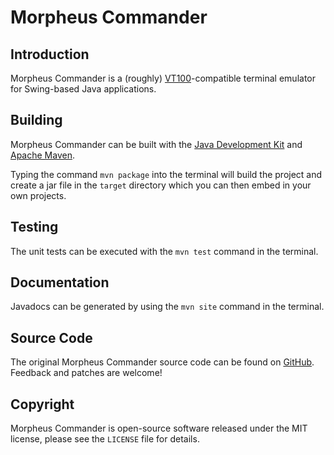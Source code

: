 Morpheus Commander
=========

Introduction
------------

Morpheus Commander is a (roughly) [VT100](http://en.wikipedia.org/wiki/VT100)-compatible
terminal emulator for Swing-based Java applications.

Building
--------

Morpheus Commander can be built with the
[Java Development Kit](http://oracle.com/technetwork/java/javase/downloads)
and [Apache Maven](http://maven.apache.org).

Typing the command `mvn package` into the terminal will build the project and
create a jar file in the `target` directory which you can then embed in your
own projects.

Testing
-------

The unit tests can be executed with the `mvn test` command in the terminal.

Documentation
-------------

Javadocs can be generated by using the `mvn site` command in the terminal.

Source Code
-----------

The original Morpheus Commander source code can be found on
[GitHub](https://github.com/avatar21/morpheus-cmd). Feedback and patches
are welcome!

Copyright
---------

Morpheus Commander is open-source software released under the MIT license, please see
the `LICENSE` file for details.

